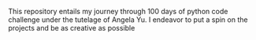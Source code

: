 This repository entails my journey through 100 days of python code challenge under the tutelage of Angela Yu.
I endeavor to put a spin on the projects and be as creative as possible

